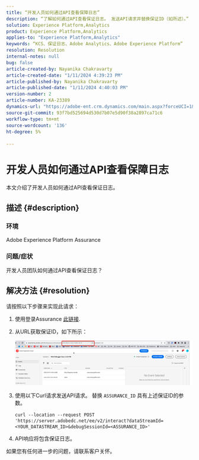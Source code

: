 ```yaml
---
title: “开发人员如何通过API查看保障日志”
description: “了解如何通过API查看保证日志。 发送API请求并替换保证ID（如所述）。”
solution: Experience Platform,Analytics
product: Experience Platform,Analytics
applies-to: "Experience Platform,Analytics"
keywords: “KCS、保证日志、Adobe Analytics、Adobe Experience Platform”
resolution: Resolution
internal-notes: null
bug: false
article-created-by: Nayanika Chakravarty
article-created-date: "1/11/2024 4:39:23 PM"
article-published-by: Nayanika Chakravarty
article-published-date: "1/11/2024 4:40:03 PM"
version-number: 2
article-number: KA-23389
dynamics-url: "https://adobe-ent.crm.dynamics.com/main.aspx?forceUCI=1&pagetype=entityrecord&etn=knowledgearticle&id=32cb49f3-9fb0-ee11-a569-6045bd006e5a"
source-git-commit: 93f7bd525694d530d7b07e5d90f38a2897ca71c6
workflow-type: tm+mt
source-wordcount: '136'
ht-degree: 5%

---
```


# 开发人员如何通过API查看保障日志


本文介绍了开发人员如何通过API查看保证日志。

## 描述 {#description}


### 环境

Adobe Experience Platform Assurance

### 问题/症状

开发人员团队如何通过API查看保证日志？


## 解决方法 {#resolution}


请按照以下步骤来实现此请求：

1. 使用登录Assurance [此链接](https://experience.adobe.com/assurance).
2. 从URL获取保证ID，如下所示：

   ![](assets/41e62e4b-3ba0-ee11-be37-6045bd006239.png)
3. 使用以下Curl请求发送API请求。 替换 `ASSURANCE_ID` 具有上述保证ID的参数。<br>


   ```
   curl --location --request POST 'https://server.adobedc.net/ee/v2/interact?dataStreamId= <YOUR_DATASTREAM_ID>&debugSessionId=<ASSURANCE_ID>'
   ```


4. API响应将包含保证日志。


如果您有任何进一步的问题，请联系客户关怀。
